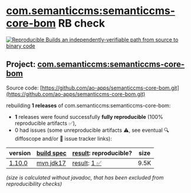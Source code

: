 [com.semanticcms:semanticcms-core-bom](https://central.sonatype.com/artifact/com.semanticcms/semanticcms-core-bom/versions) RB check
=======

[![Reproducible Builds](https://reproducible-builds.org/images/logos/rb.svg) an independently-verifiable path from source to binary code](https://reproducible-builds.org/)

## Project: [com.semanticcms:semanticcms-core-bom](https://central.sonatype.com/artifact/com.semanticcms/semanticcms-core-bom/versions)

Source code: [https://github.com/ao-apps/semanticcms-core-bom.git](https://github.com/ao-apps/semanticcms-core-bom.git)

rebuilding **1 releases** of com.semanticcms:semanticcms-core-bom:
- **1** releases were found successfully **fully reproducible** (100% reproducible artifacts :white_check_mark:),
- 0 had issues (some unreproducible artifacts :warning:, see eventual :mag: diffoscope and/or :memo: issue tracker links):

| version | [build spec](/BUILDSPEC.md) | [result](https://reproducible-builds.org/docs/jvm/): reproducible? | size |
| -- | --------- | ------ | -- |
| [1.10.0](https://central.sonatype.com/artifact/com.semanticcms/semanticcms-core-bom/1.10.0/pom) | [mvn jdk17](semanticcms-core-bom-1.10.0.buildspec) | [result](semanticcms-core-bom-1.10.0.buildinfo): [1 :white_check_mark: ](semanticcms-core-bom-1.10.0.buildcompare) | 9.5K |

<i>(size is calculated without javadoc, that has been excluded from reproducibility checks)</i>
